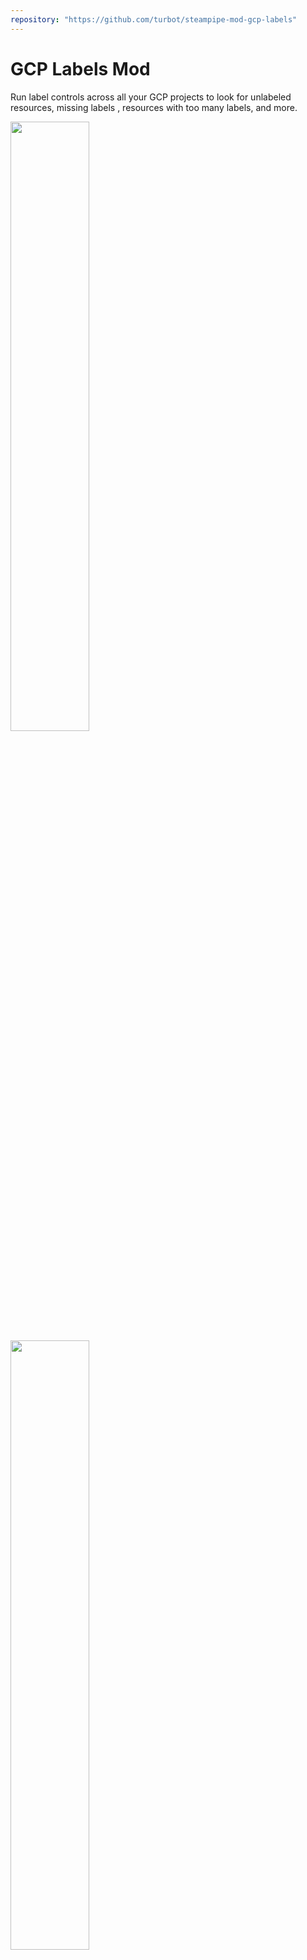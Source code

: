 ```yaml
---
repository: "https://github.com/turbot/steampipe-mod-gcp-labels"
---
```


# GCP Labels Mod

Run label controls across all your GCP projects to look for unlabeled resources, missing labels , resources with too many labels, and more.

<img src="https://raw.githubusercontent.com/turbot/steampipe-mod-gcp_labels/update-doc-fix/docs/gcp_labels_dashboard.png" width="50%" type="thumbnail"/>
<img src="https://raw.githubusercontent.com/turbot/steampipe-mod-gcp_labels/update-doc-fix/docs/gcp_labels_mandatory_dashboard.png" width="50%" type="thumbnail"/>
<img src="https://raw.githubusercontent.com/turbot/steampipe-mod-gcp_labels/main/docs/gcp_labels_mod_terminal.png" width="50%" type="thumbnail"/>

## References

[GCP](https://cloud.google.com) provides on-demand cloud computing platforms and APIs to authenticated customers on a metered pay-as-you-go basis. 

[Steampipe](https://steampipe.io) is an open source CLI to instantly query cloud APIs using SQL.

[Steampipe Mods](https://steampipe.io/docs/reference/mod-resources#mod) are collections of `named queries`, and codified `controls` that can be used to test current configuration of your cloud resources against a desired configuration.

## Documentation

- **[Benchmarks and controls →](https://hub.steampipe.io/mods/turbot/gcp_labels/controls)**

## Getting started

### Installation

Download and install Steampipe (https://steampipe.io/downloads). Or use Brew:

```sh
brew tap turbot/tap
brew install steampipe
```

Install the GCP plugin with [Steampipe](https://steampipe.io):

```sh
steampipe plugin install gcp
```

Clone:

```sh
git clone https://github.com/turbot/steampipe-mod-gcp-labels.git
cd steampipe-mod-gcp-labels
```

### Usage

Start your dashboard server to get started:

```sh
steampipe dashboard
```

By default, the dashboard interface will then be launched in a new browser
window at https://localhost:9194. From here, you can run benchmarks by
selecting one or searching for a specific one.

Instead of running benchmarks in a dashboard, you can also run them within your
terminal with the `steampipe check` command:

Run all benchmarks:

```sh
steampipe check all
```

Run a single benchmark:

```sh
steampipe check benchmark.unlabeled
```

Run a specific control:

```sh
steampipe check control.storage_bucket_unlabeled
```

Different output formats are also available, for more information please see
[Output Formats](https://steampipe.io/docs/reference/cli/check#output-formats).

### Credentials

This mod uses the credentials configured in the [Steampipe GCP plugin](https://hub.steampipe.io/plugins/turbot/gcp).

### Configuration

Several benchmarks have [input variables](https://steampipe.io/docs/using-steampipe/mod-variables) that can be configured to better match your environment and requirements. Each variable has a default defined in its source file, e.g., `controls/limit.sp`, but these can be overriden in several ways:

- Copy and rename the `steampipe.spvars.example` file to `steampipe.spvars`, and then modify the variable values inside that file
- Pass in a value on the command line:
  ```shell
  steampipe check benchmark.mandatory --var 'mandatory_labels=["application", "environment", "department", "owner"]'
  ```
- Set an environment variable:
  ```shell
  SP_VAR_mandatory_labels='["application", "environment", "department", "owner"]' steampipe check control.compute_instance_mandatory
  ```
  - Note: When using environment variables, if the variable is defined in `steampipe.spvars` or passed in through the command line, either of those will take precedence over the environment variable value. For more information on variable definition precedence, please see the link below.

These are only some of the ways you can set variables. For a full list, please see [Passing Input Variables](https://steampipe.io/docs/using-steampipe/mod-variables#passing-input-variables).

## Advanced usage

### Remediation

Using the control output and the gcloud CLI, you can remediate various label issues.

For instance, with the results of the `compute_instance_mandatory` control, you can add missing labels with the gcloud CLI:

```bash
#!/bin/bash

OLDIFS=$IFS
IFS='#'

INPUT=$(steampipe check control.compute_instance_mandatory --var 'mandatory_labels=["application"]' --output csv --header=false --separator '#' | grep 'alarm')
[ -z "$INPUT" ] && { echo "No instances in alarm, aborting"; exit 0; }

while read -r group_id title description control_id control_title control_description reason resource status location project
do
  # Get the instance name from the self-link, e.g., https://www.googleapis.com/compute/v1/projects/my-project/zones/us-central1-a/instances/my-instance
  instance_name=$(echo "$resource" | rev | cut -d "/" -f1 | rev)
  gcloud compute instances add-labels "$instance_name" --labels=application=my_application --zone=${location}
done <<< "$INPUT"

IFS=$OLDIFS
```

To remove prohibited labels from Compute instances:
```bash
#!/bin/bash

OLDIFS=$IFS
IFS='#'

INPUT=$(steampipe check control.compute_instance_mandatory --var 'prohibited_labels=["password"]' --output csv --header=false --separator '#' | grep 'alarm')
[ -z "$INPUT" ] && { echo "No instances in alarm, aborting"; exit 0; }

while read -r group_id title description control_id control_title control_description reason resource status location project
do
  # Get the instance name from the self-link, e.g., https://www.googleapis.com/compute/v1/projects/my-project/zones/us-central1-a/instances/my-instance
  instance_name=$(echo "$resource" | rev | cut -d "/" -f1 | rev)
  gcloud compute instances remove-labels ${instance_name} --labels=password --zone=${location}
done <<< "$INPUT"

IFS=$OLDIFS
```


## Contributing

If you have an idea for additional controls or just want to help maintain and extend this mod ([or others](https://github.com/topics/steampipe-mod)) we would love you to join the community and start contributing.

- **[Join our Slack community →](https://steampipe.io/community/join)** and hang out with other Mod developers.

Please see the [contribution guidelines](https://github.com/turbot/steampipe/blob/main/CONTRIBUTING.md) and our [code of conduct](https://github.com/turbot/steampipe/blob/main/CODE_OF_CONDUCT.md). All contributions are subject to the [Apache 2.0 open source license](https://github.com/turbot/steampipe-mod-gcp-labels/blob/main/LICENSE).

Want to help but not sure where to start? Pick up one of the `help wanted` issues:

- [Steampipe](https://github.com/turbot/steampipe/labels/help%20wanted)
- [GCP Labels Mod](https://github.com/turbot/steampipe-mod-gcp-labels/labels/help%20wanted)